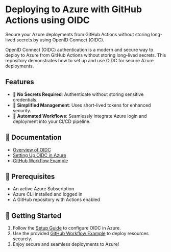 # Deploying to Azure with GitHub Actions using OIDC

Secure your Azure deployments from GitHub Actions without storing long-lived secrets by using OpenID Connect (OIDC).

OpenID Connect (OIDC) authentication is a modern and secure way to deploy to Azure from GitHub Actions without storing long-lived secrets. This repository demonstrates how to set up and use OIDC for secure Azure deployments.

## Features

- 🔐 **No Secrets Required**: Authenticate without storing sensitive credentials.
- 🧼 **Simplified Management**: Uses short-lived tokens for enhanced security.
- 🚀 **Automated Workflows**: Seamlessly integrate Azure login and deployment into your CI/CD pipeline.

## 📘 Documentation

- [Overview of OIDC](docs/overview-oidc.md)
- [Setting Up OIDC in Azure](docs/setup-azure.md)
- [GitHub Workflow Example](.github/workflows/deploy.yml)

## 🧪 Prerequisites

- An active Azure Subscription
- Azure CLI installed and logged in
- A GitHub repository with Actions enabled

## 🚀 Getting Started

1. Follow the [Setup Guide](docs/setup-azure.md) to configure OIDC in Azure.
2. Use the provided [GitHub Workflow Example](.github/workflows/deploy.yml) to deploy resources securely.
3. Enjoy secure and seamless deployments to Azure!